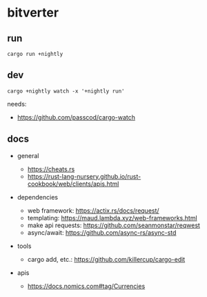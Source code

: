 # bitverter

## run

`cargo run +nightly`

## dev

`cargo +nightly watch -x '+nightly run'`

needs:

- <https://github.com/passcod/cargo-watch>

## docs

- general

  - <https://cheats.rs>
  - <https://rust-lang-nursery.github.io/rust-cookbook/web/clients/apis.html>

- dependencies

  - web framework: <https://actix.rs/docs/request/>
  - templating: <https://maud.lambda.xyz/web-frameworks.html>
  - make api requests: <https://github.com/seanmonstar/reqwest>
  - async/await: <https://github.com/async-rs/async-std>

- tools

  - cargo add, etc.: <https://github.com/killercup/cargo-edit>

- apis

  - <https://docs.nomics.com#tag/Currencies>
